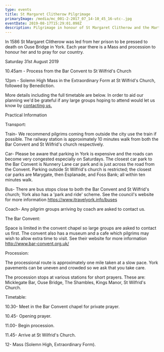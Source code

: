 ```yaml
---
type: events
title: St Margaret Clitherow Pilgrimage
primaryImage: /media/mc_001-2-2017_07_14-10_45_16-utc-.jpg
eventDate: 2019-08-17T15:29:01.098Z
description: Pilgrimage in honour of St Margaret Clitherow and the Martyrs of York
---
```

In 1586 St Margaret Clitherow was led from her prison to be pressed to death on Ouse Bridge in York. Each year there is a Mass and procession to honour her and to pray for our country.

Saturday 31st August 2019

10.45am - Process from the Bar Convent to St Wilfrid's Church

12pm - Solemn High Mass in the Extraordinary Form at St Wilfrid's Church, followed by Benediction.

 

More details including the full timetable are below. In order to aid our planning we'd be grateful if any large groups hoping to attend would let us know by [contacting us.](https://york-oratory.netlify.com/contact/)

 

Practical Information

Transport:

Train- We recommend pilgrims coming from outside the city use the train if possible. The railway station is approximately 10 minutes walk from both the Bar Convent and St Wilfrid's church respectively.

Car- Please be aware that parking in York is expensive and the roads can become very congested especially on Saturdays. The closest car park to the Bar Convent is Nunnery Lane car park and is just across the road from the Convent. Parking outside St Wilfrid's church is restricted; the closest car parks are Marygate, then Esplanade, and Foss Bank; all within ten minutes walk.

Bus- There are bus stops close to both the Bar Convent and St Wilfrid's church; York also has a 'park and ride' scheme. See the council's website for more information https://www.itravelyork.info/buses

Coach- Any pilgrim groups arriving by coach are asked to contact us.

The Bar Convent:

Space is limited in the convent chapel so large groups are asked to contact us first. The convent also has a museum and a cafe which pilgrims may wish to allow extra time to visit. See their website for more information http://www.bar-convent.org.uk/

Procession:

The processional route is approximately one mile taken at a slow pace. York pavements can be uneven and crowded so we ask that you take care.

The procession stops at various stations for short prayers. These are: Micklegate Bar, Ouse Bridge, The Shambles, Kings Manor, St Wilfrid's Church.

Timetable:

10.30- Meet in the Bar Convent chapel for private prayer.

10.45- Opening prayer.

11.00- Begin procession.

11.45- Arrive at St Wilfrid's Church.

12- Mass (Solemn High, Extraordinary Form).
